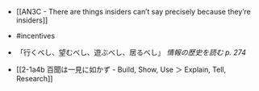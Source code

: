 - [[AN3C - There are things insiders can’t say precisely because they’re insiders]]
- #incentives

- 「行くべし、望むべし、遊ぶべし、居るべし」
*情報の歴史を読む p. 274*

- [[2-1a4b 百聞は一見に如かず - Build, Show, Use ＞ Explain, Tell, Research]]
